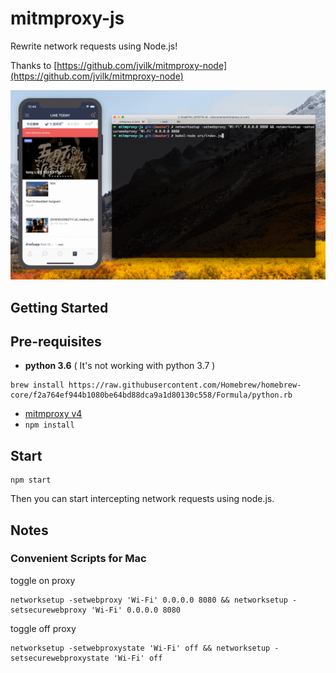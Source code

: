 # mitmproxy-js

Rewrite network requests using Node.js!

Thanks to [https://github.com/jvilk/mitmproxy-node](https://github.com/jvilk/mitmproxy-node)

<p class="text-center">
  <img src="docs/demo.gif" />
</p>

## Getting Started

## Pre-requisites

- **python 3.6** ( It's not working with python 3.7 )

```
brew install https://raw.githubusercontent.com/Homebrew/homebrew-core/f2a764ef944b1080be64bd88dca9a1d80130c558/Formula/python.rb
```

- [mitmproxy v4](https://mitmproxy.org/)
- `npm install`

## Start

```
npm start
```

Then you can start intercepting network requests using node.js.

## Notes

### Convenient Scripts for Mac

toggle on proxy

```
networksetup -setwebproxy 'Wi-Fi' 0.0.0.0 8080 && networksetup -setsecurewebproxy 'Wi-Fi' 0.0.0.0 8080
```

toggle off proxy

```
networksetup -setwebproxystate 'Wi-Fi' off && networksetup -setsecurewebproxystate 'Wi-Fi' off
```
